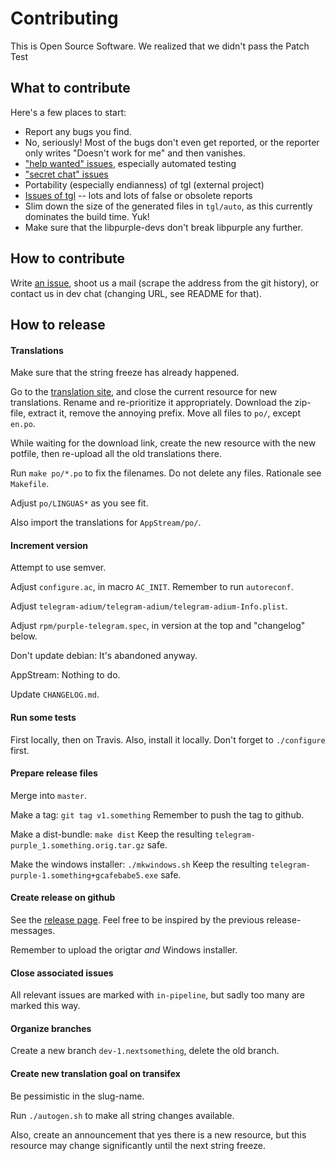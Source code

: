 # Contributing

This is Open Source Software. We realized that we didn't pass the Patch Test

## What to contribute

Here's a few places to start:

- Report any bugs you find.
- No, seriously! Most of the bugs don't even get reported, or the reporter only writes "Doesn't work for me" and then vanishes.
- ["help wanted" issues](https://github.com/majn/telegram-purple/issues?utf8=%E2%9C%93&q=is%3Aopen+is%3Aissue+label%3A%22help+wanted%22+-label%3A%22in-pipeline%22), especially automated testing
- ["secret chat" issues](https://github.com/majn/telegram-purple/issues?utf8=%E2%9C%93&q=is%3Aopen+is%3Aissue+label%3A%22secret+chats%22+-label%3A%22in-pipeline%22+)
- Portability (especially endianness) of tgl (external project)
- [Issues of tgl](https://github.com/vysheng/tgl/issues) -- lots and lots of false or obsolete reports
- Slim down the size of the generated files in `tgl/auto`, as this currently dominates the build time. Yuk!
- Make sure that the libpurple-devs don't break libpurple any further.

## How to contribute

Write [an issue](https://github.com/majn/telegram-purple/issues/new), shoot us a mail (scrape the address from the git history), or contact us in dev chat (changing URL, see README for that).

## How to release

#### Translations

Make sure that the string freeze has already happened.

Go to the [translation site](https://www.transifex.com/telegram-purple-developers/telegram-purple/content/),
and close the current resource for new translations.  Rename and re-prioritize it appropriately.
Download the zip-file, extract it, remove the annoying prefix.  Move all files to `po/`, except `en.po`.

While waiting for the download link, create the new resource with the new potfile,
then re-upload all the old translations there.

Run `make po/*.po` to fix the filenames.  Do not delete any files.  Rationale see `Makefile`.

Adjust `po/LINGUAS*` as you see fit.

Also import the translations for `AppStream/po/`.

#### Increment version

Attempt to use semver.

Adjust `configure.ac`, in macro `AC_INIT`.  Remember to run `autoreconf`.

Adjust `telegram-adium/telegram-adium/telegram-adium-Info.plist`.

Adjust `rpm/purple-telegram.spec`, in version at the top and "changelog" below.

Don't update debian: It's abandoned anyway.

AppStream: Nothing to do.

Update `CHANGELOG.md`.

#### Run some tests

First locally, then on Travis.
Also, install it locally.  Don't forget to `./configure` first.

#### Prepare release files

Merge into `master`.

Make a tag: `git tag v1.something`
Remember to push the tag to github.

Make a dist-bundle: `make dist`
Keep the resulting `telegram-purple_1.something.orig.tar.gz` safe.

Make the windows installer: `./mkwindows.sh`
Keep the resulting `telegram-purple-1.something+gcafebabe5.exe` safe.

#### Create release on github

See the [release page](https://github.com/majn/telegram-purple/releases/).
Feel free to be inspired by the previous release-messages.

Remember to upload the origtar *and* Windows installer.

#### Close associated issues

All relevant issues are marked with `in-pipeline`, but sadly too many are marked this way.

#### Organize branches

Create a new branch `dev-1.nextsomething`, delete the old branch.

#### Create new translation goal on transifex

Be pessimistic in the slug-name.

Run `./autogen.sh` to make all string changes available.

Also, create an announcement that yes there is a new resource,
but this resource may change significantly until the next string freeze.
